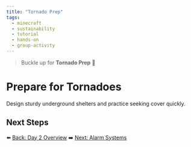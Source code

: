 ```yaml
---
title: "Tornado Prep"
tags:
  - minecraft
  - sustainability
  - tutorial
  - hands-on
  - group-activity
---
```


> Buckle up for **Tornado Prep** 🚀
# Prepare for Tornadoes

Design sturdy underground shelters and practice seeking cover quickly.

## Next Steps

⬅️ [Back: Day 2 Overview](/sustainability_lab/Day-2/00_intro)
➡️ [Next: Alarm Systems](/sustainability_lab/Day-2/05_alarm_system)

